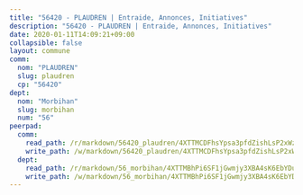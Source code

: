 ```yaml
---
title: "56420 - PLAUDREN | Entraide, Annonces, Initiatives"
description: "56420 - PLAUDREN | Entraide, Annonces, Initiatives"
date: 2020-01-11T14:09:21+09:00
collapsible: false
layout: commune
comm:
  nom: "PLAUDREN"
  slug: plaudren
  cp: "56420"
dept:
  nom: "Morbihan"
  slug: morbihan
  num: "56"
peerpad:
  comm:
    read_path: /r/markdown/56420_plaudren/4XTTMCDFhsYpsa3pfdZishLsP2xWzqX5yrugrWKmw1DV8cufY
    write_path: /w/markdown/56420_plaudren/4XTTMCDFhsYpsa3pfdZishLsP2xWzqX5yrugrWKmw1DV8cufY-K3TgUieR7i3atASMS2gh2Xd8CDgoJorUTovQvPFEjcHTyKZkz4pKWgFwMPHdQC62efLaH6LgB3sRwoNv6rr1vENRvrWotEfvyuib4yWsQuVUFKt5FhQbP4KSzjFNipHe5532eR9k
  dept:
    read_path: /r/markdown/56_morbihan/4XTTMBhPi6SF1jGwmjy3XBA4sK6EbYDun44EYwF3irZ7aBa5U
    write_path: /w/markdown/56_morbihan/4XTTMBhPi6SF1jGwmjy3XBA4sK6EbYDun44EYwF3irZ7aBa5U-K3TgV3HyhWtqSpmJ2GGLPRtHigVTcxkFRVLMX5R66UyRAN55PNUQgmTNwaDuJmWps9EVWQzncDySYbA7Pg7qEdRXsayrZysPHK4HeKM3FG1U8vQvyUvaDoFo4L4Z8coFC71q4zES
---
```


